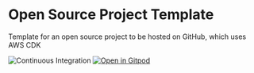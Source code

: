 # Open Source Project Template
Template for an open source project to be hosted on GitHub, which uses AWS CDK

![Continuous Integration](https://github.com/mscribe/aws-cdk-project-template/workflows/CI/badge.svg)
[![Open in Gitpod](https://gitpod.io/button/open-in-gitpod.svg)](https://gitpod.io/#https://github.com/mscribe/aws-cdk-project-template)
